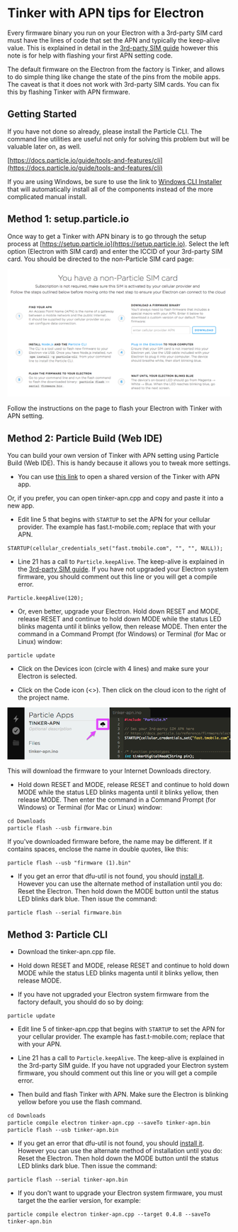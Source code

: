 # Tinker with APN tips for Electron

Every firmware binary you run on your Electron with a 3rd-party SIM card must have the lines of code that set the APN and typically the keep-alive value. This is explained in detail in the [3rd-party SIM guide](https://docs.particle.io/faq/particle-devices/electron-3rdparty-sims/electron/) however this note is for help with flashing your first APN setting code.

The default firmware on the Electron from the factory is Tinker, and allows to do simple thing like change the state of the pins from the mobile apps. The caveat is that it does not work with 3rd-party SIM cards. You can fix this by flashing Tinker with APN firmware.

## Getting Started

If you have not done so already, please install the Particle CLI. The command line utilities are useful not only for solving this problem but will be valuable later on, as well.

[https://docs.particle.io/guide/tools-and-features/cli](https://docs.particle.io/guide/tools-and-features/cli)

If you are using Windows, be sure to use the link to [Windows CLI Installer](https://binaries.particle.io/cli/installer/windows/ParticleCLISetup.exe) that will automatically install all of the components instead of the more complicated manual install.


## Method 1: setup.particle.io

Once way to get a Tinker with APN binary is to go through the setup process at [https://setup.particle.io](https://setup.particle.io). Select the left option (Electron with SIM card) and enter the ICCID of your 3rd-party SIM card. You should be directed to the non-Particle SIM card page:

![Setup](images/setup3rdparty.png)

Follow the instructions on the page to flash your Electron with Tinker with APN setting.

## Method 2: Particle Build (Web IDE)

You can build your own version of Tinker with APN setting using Particle Build (Web IDE). This is handy because it allows you to tweak more settings.

- You can use [this link](https://go.particle.io/shared_apps/595d351dd3deccba2100013c) to open a shared version of the Tinker with APN app.

Or, if you prefer, you can open tinker-apn.cpp and copy and paste it into a new app.

- Edit line 5 that begins with `STARTUP` to set the APN for your cellular provider. The example has fast.t-mobile.com; replace that with your APN.

```
STARTUP(cellular_credentials_set("fast.tmobile.com", "", "", NULL));
```

- Line 21 has a call to `Particle.keepAlive`. The keep-alive is explained in the [3rd-party SIM guide](https://docs.particle.io/faq/particle-devices/electron-3rdparty-sims/electron/). If you have not upgraded your Electron system firmware, you should comment out this line or you will get a compile error.

```
Particle.keepAlive(120);
```

- Or, even better, upgrade your Electron. Hold down RESET and MODE, release RESET and continue to hold down MODE while the status LED blinks magenta until it blinks yellow, then release MODE. Then enter the command in a Command Prompt (for Windows) or Terminal (for Mac or Linux) window:

```
particle update
```

- Click on the Devices icon (circle with 4 lines) and make sure your Electron is selected.

- Click on the Code icon (<>). Then click on the cloud icon to the right of the project name.

![Cloud Icon](images/cloud-icon.png)

This will download the firmware to your Internet Downloads directory.

- Hold down RESET and MODE, release RESET and continue to hold down MODE while the status LED blinks magenta until it blinks yellow, then release MODE. Then enter the command in a Command Prompt (for Windows) or Terminal (for Mac or Linux) window:

```
cd Downloads
particle flash --usb firmware.bin
```

If you've downloaded firmware before, the name may be different. If it contains spaces, enclose the name in double quotes, like this:

```
particle flash --usb "firmware (1).bin"
```

- If you get an error that dfu-util is not found, you should [install it](https://docs.particle.io/faq/particle-tools/installing-dfu-util/electron/). However you can use the alternate method of installation until you do: Reset the Electron. Then hold down the MODE button until the status LED blinks dark blue. Then issue the command:

```
particle flash --serial firmware.bin
```


## Method 3: Particle CLI

- Download the tinker-apn.cpp file.

- Hold down RESET and MODE, release RESET and continue to hold down MODE while the status LED blinks magenta until it blinks yellow, then release MODE. 

- If you have not upgraded your Electron system firmware from the factory default, you should do so by doing:

```
particle update
```

- Edit line 5 of tinker-apn.cpp that begins with `STARTUP` to set the APN for your cellular provider. The example has fast.t-mobile.com; replace that with your APN.

- Line 21 has a call to `Particle.keepAlive`. The keep-alive is explained in the 3rd-party SIM guide. If you have not upgraded your Electron system firmware, you should comment out this line or you will get a compile error.

- Then build and flash Tinker with APN. Make sure the Electron is blinking yellow before you use the flash command.

```
cd Downloads
particle compile electron tinker-apn.cpp --saveTo tinker-apn.bin
particle flash --usb tinker-apn.bin
```

- If you get an error that dfu-util is not found, you should [install it](https://docs.particle.io/faq/particle-tools/installing-dfu-util/electron/). However you can use the alternate method of installation until you do: Reset the Electron. Then hold down the MODE button until the status LED blinks dark blue. Then issue the command:

```
particle flash --serial tinker-apn.bin
```

- If you don't want to upgrade your Electron system firmware, you must target the the earlier version, for example:

```
particle compile electron tinker-apn.cpp --target 0.4.8 --saveTo tinker-apn.bin
```

